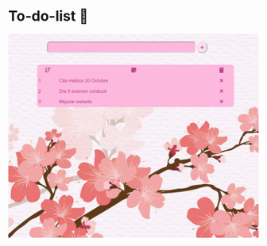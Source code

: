 # To-do-list :cherry_blossom:

![Alt Text](https://github.com/suraei/To-do-list/blob/master/preview.jpg)
